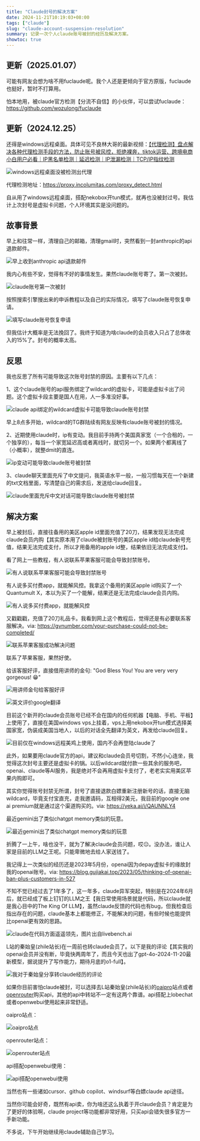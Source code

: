 ```yaml
---
title: "Claude封号的解决方案"
date: 2024-11-21T10:19:03+08:00
tags: ["claude"]
slug: "claude-account-suspension-resolution"
summary: 记录一次个人claude账号被封的经历及解决方案。
showtoc: true
---
```


## 更新（2025.01.07）

可能有网友会想为啥不用fuclaude呢。我个人还是更倾向于官方原版，fuclaude也挺好，暂时不打算用。

怕本地用，被claude官方检测【分流不自信】的小伙伴，可以尝试fuclaude：https://github.com/wozulong/fuclaude

## 更新（2024.12.25）

还得是windows远程桌面。具体可见不良林大哥的最新视频：[【代理检测】盘点解决各种代理检测手段的方法，防止账号被风控，拒绝裸奔，tiktok运营、跨境电商小白用户必看｜IP黑名单检测｜延迟检测｜IP泄漏检测｜TCP/IP指纹检测](https://www.youtube.com/watch?v=_EoccSHSiAU)

![windows远程桌面没被检测出代理](https://cdn.sa.net/2024/12/25/6t3i1VvRMZmO8HG.webp)

代理检测地址：https://proxy.incolumitas.com/proxy_detect.html

自从用了windows远程桌面，搭配nekobox开tun模式，就再也没被封过号。我估计上次封号是虚拟卡问题，个人环境其实是没问题的。

## 故事背景

早上和往常一样，清理自己的邮箱，清理gmail时，突然看到一封anthropic的api退款邮件。

![早上收到anthropic api退款邮件](https://cdn.sa.net/2024/11/21/DgMXEQU6vrLFVZy.webp)

我内心有些不安，觉得有不好的事情发生。果然claude账号寄了。第一次被封。

![claude账号第一次被封](https://cdn.sa.net/2024/11/21/9L4IuX6mQsl3xjh.webp)

按照搜索引擎搜出来的申诉教程以及自己的实际情况，填写了claude账号恢复申请。

![填写claude账号恢复申请](https://cdn.sa.net/2024/11/21/fXrMtoiOhsHGkAQ.webp)

但我估计大概率是无法挽回了。我终于知道为啥claude的会员收入只占了总体收入的15%了。封号的概率太高。

## 反思

我也反思了所有可能导致这次账号封禁的原因。主要有以下几点：

1、这个claude账号的api服务绑定了wildcard的虚拟卡，可能是虚拟卡出了问题。这个虚拟卡段主要是国人在用，人一多准没好事。

![claude api绑定的wildcard虚拟卡可能导致claude账号封禁](https://cdn.sa.net/2024/11/21/TfDmOGU6VoeRB5Y.webp)

早上8点多开始，wildcard的TG群陆续有网友反映有claude账号被封的情况。

2、近期使用claude时，ip有变动。我目前手持两个美国真家宽（一个合租的，一个独享的），每当一个家宽延迟高或者离线时，就切另一个。如果两个都离线了（小概率），就整dmit的直连。

![ip变动可能导致claude账号被封禁](https://cdn.sa.net/2024/11/21/icVqt3gEePLyaOp.webp)

3、claude聊天里面充斥了中文提问，我英语水平一般，一般习惯每天在一个新建的txt文档里面，写清楚自己的需求后，发送给claude回复。

![claude里面充斥中文对话可能导致claude账号被封禁](https://cdn.sa.net/2024/11/21/eFRSv9CuWtak2No.webp)

## 解决方案

早上被封后，直接往备用的美区apple id里面充值了20刀，结果发现无法完成claude会员内购【其实原本用了claude被封账号的美区apple id给claude新号充值，结果无法完成支付，所以才用备用的apple id整，结果依旧无法完成支付】。

看了网上一些教程，有人说联系苹果客服可能会导致封禁账号。

![有人说联系苹果客服可能会导致封禁账号](https://cdn.sa.net/2024/11/21/ebr3iGjTE1Rukl5.webp)

有人说多买付费app，就能解风控。我拿这个备用的美区apple id购买了一个Quantumult X，本以为买了一个能解，结果还是无法完成claude会员内购。

![有人说多买付费app，就能解风控](https://cdn.sa.net/2024/11/21/pOAGUJXgxfYDi7j.webp)

又戳戳戳，充值了20刀礼品卡。我看到网上这个教程后，觉得还是有必要联系客服解决。via: https://gvnumber.com/your-purchase-could-not-be-completed/

![联系苹果客服成功解决问题](https://cdn.sa.net/2024/11/21/h6CzMPHKLiqWtUN.webp)

联系了苹果客服，果然好使。

给该客服好评，直接借用讲师的金句: "God Bless You! You are very very gorgeous! 😁"

![用讲师金句给客服好评](https://cdn.sa.net/2024/11/21/KCaLYknQev5yuxr.webp)

![英文评价google翻译](https://cdn.sa.net/2024/11/21/b7tiJexWT9HUg8Z.webp)

目前这个新开的claude会员账号已经不会在国内的任何机器【电脑、手机、平板】上使用了，直接在美国windows vps上挂着，vps上用nekobox开tun模式选择美国家宽，伪装成美国当地人，以后的对话全先翻译为英文，再发给claude回复。

![目前仅在windows远程美鸡上使用，国内不会再登陆claude了](https://cdn.sa.net/2024/11/21/vQiZGEHztBR86r2.webp)

此外，如果要用claude官方的api，建议和claude会员号切割，不然小心连坐，我觉得这次封号主要还是虚拟卡的锅。以后wildcard就付款一些其余的服务吧，openai、claude等AI服务，我是绝对不会再用虚拟卡支付了，老老实实用美区苹果内购即可。

其实你觉得账号封禁无所谓，封号了直接退款白嫖重新注册新号的话，直接无脑wildcard，毕竟支付宝直充，走我邀请码，互相得2美元，我目前的google one ai premium就是通过这个渠道购买的。via: https://yeka.ai/i/QAUNNLY4

最近gemini出了类似chatgpt memory类似的玩意。

![最近gemini出了类似chatgpt memory类似的玩意](https://cdn.sa.net/2024/11/21/mYoaugQNlUR5eqO.webp)

折腾了一上午，啥也没干，就为了解决claude会员问题，哎😑。没办法，谁让人家是目前的LLM之王呢。只能卑微地去给人家送钱了。

我记得上一次类似的经历还是2023年5月份，openai因为depay虚拟卡的缘故封我的openai账号。via: https://blog.gujiakai.top/2023/05/thinking-of-openai-ban-plus-customers-in-527

不知不觉已经过去了1年多了，这一年多，claude异军突起，特别是在2024年6月后，就已经成了板上钉钉的LLM之王【我日常使用场景就是代码，所以claude就是我心目中的The King Of LLM】，虽然claude反馈的代码也有bug，但我检查后指出存在的问题，claude基本上都能修正，不能解决的问题，有些时候也能提供比openai更有效的思路。

![claude在代码方面遥遥领先，图片出自livebench.ai](https://cdn.sa.net/2024/11/21/rOaHpGB2S49AvEV.webp)

L站的秦始皇(zhile站长)在一周前也转claude会员了。以下是我的评论【其实我的openai会员并没有断，毕竟快两周年了，而且今天也出了gpt-4o-2024-11-20最新模型，据说提升了写作能力，期待月底的o1-full】。

![我对于秦始皇分享转claude经历的评论](https://cdn.sa.net/2024/11/21/9bCJ3wy8Vd5kPWt.webp)

如果你目前害怕claude被封，可以选择去L站秦始皇(zhile站长)的[oaipro](https://api.oaipro.com/register?aff=v12z)站点或者[openrouter](https://openrouter.ai)购买api，其他的api中转站不一定有这两个靠谱。api搭配上lobechat或者openwebui使用起来非常舒适。

oaipro站点：

![oaipro站点](https://cdn.sa.net/2024/11/21/j1wxBXZFICpf4qM.webp)

openrouter站点：

![openrouter站点](https://cdn.sa.net/2024/11/21/p1xIrLh6PmVYs2y.webp)

api搭配openwebui使用：

![api搭配openwebui使用](https://cdn.sa.net/2024/11/21/8qxGYenlA6vBQ7o.webp)

当然也有一些诸如cursor、github copilot、windsurf等白嫖claude api途径。

当然你可能会好奇，既然有api卖，你为啥还这么执着于开claude会员？肯定是为了更好的体验啊，claude project等功能都非常好用，只买api会错失很多官方一手新功能。

不多说，下午开始继续用claude辅助自己学习。

